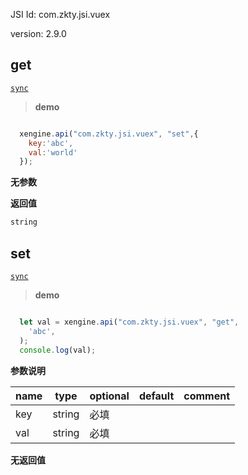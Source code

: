 

JSI Id: com.zkty.jsi.vuex

version: 2.9.0



## get
[`sync`](/docs/modules/模块-规范?id=jsi-调用)



> **demo**
``` js

  xengine.api("com.zkty.jsi.vuex", "set",{
    key:'abc',
    val:'world'
  });

``` 

**无参数**


**返回值**
``` js
string
``` 



## set
[`sync`](/docs/modules/模块-规范?id=jsi-调用)



> **demo**
``` js

  let val = xengine.api("com.zkty.jsi.vuex", "get",
    'abc',
  );
  console.log(val);

``` 

**参数说明**

| name                        | type      | optional | default   | comment  |
| --------------------------- | --------- | -------- | --------- |--------- |
| key | string | 必填 |  |  |
| val | string | 必填 |  |  |

**无返回值**


    